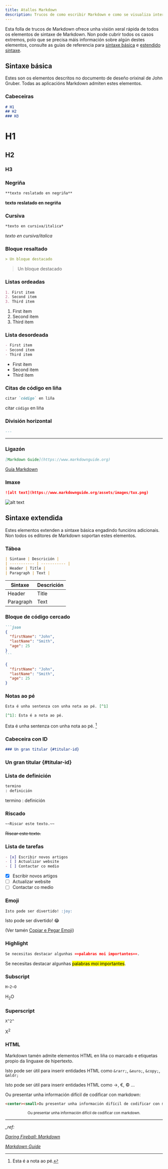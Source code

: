 ```yaml
---
title: Atallos Markdown
description: Trucos de como escribir Markdown e como se visualiza interpretado
---
```


Esta folla de trucos de Markdown ofrece unha visión xeral rápida de todos os elementos de sintaxe de Markdown. Non pode cubrir todos os casos extremos, polo que se precisa máis información sobre algún destes elementos, consulte as guías de referencia para [sintaxe básica](https://www.markdownguide.org/basic-syntax/) e [estendido sintaxe](https://www.markdownguide.org/extended-syntax/).

## Sintaxe básica

Estes son os elementos descritos no documento de deseño orixinal de John Gruber. Todas as aplicacións Markdown admiten estes elementos.

### Cabeceiras

```md
# H1
## H2
### H3
```
# H1
## H2
### H3

### Negriña

```md
**texto reslatado en negriña**
```
**texto reslatado en negriña**

### Cursiva

```md
*texto en cursiva/italica*
```
*texto en cursiva/italica*

### Bloque resaltado

```md
> Un bloque destacado
```
> Un bloque destacado

### Listas ordeadas

```md
1. First item
2. Second item
3. Third item
```
1. First item
2. Second item
3. Third item

### Lista desordeada

```md
- First item
- Second item
- Third item
```
- First item
- Second item
- Third item

### Citas de código en liña
```md
citar `código` en liña
```
citar `código` en liña

### División horizontal

```md
---
```
---

### Ligazón

```md
[Markdown Guide](https://www.markdownguide.org)
```

[Guía Markdown](https://www.markdownguide.org)

### Imaxe

```md
![alt text](https://www.markdownguide.org/assets/images/tux.png)
```

![alt text](https://www.markdownguide.org/assets/images/tux.png)

## Sintaxe extendida

Estes elementos extenden a sintaxe básica engadindo funcións adicionais. Non todos os editores de Markdown soportan estes elementos.

### Táboa

```md
| Sintaxe | Descrición |
| ----------- | ----------- |
| Header | Title |
| Paragraph | Text |
```

| Sintaxe | Descrición |
| ----------- | ----------- |
| Header | Title |
| Paragraph | Text |

### Bloque de código cercado
````md
```json
{
  "firstName": "John",
  "lastName": "Smith",
  "age": 25
}
```
````

```json
{
  "firstName": "John",
  "lastName": "Smith",
  "age": 25
}
```

### Notas ao pé

```md
Esta é unha sentenza con unha nota ao pé. [^1]

[^1]: Esta é a nota ao pé.
```

Esta é unha sentenza con unha nota ao pé. [^1]

[^1]: Esta é a nota ao pé.

### Cabeceira con ID

```md
### Un gran titular {#titular-id}
```
### Un gran titular {#titular-id}

### Lista de definición

```md
termino
: definición
```

termino
: definición

### Riscado
```md
~~Riscar este texto.~~
```

~~Riscar este texto.~~

### Lista de tarefas
```md
- [x] Escribir novos artigos
- [ ] Actualizar website
- [ ] Contactar co medio
```
- [x] Escribir novos artigos
- [ ] Actualizar website
- [ ] Contactar co medio

### Emoji
```md
Isto pode ser divertido! :joy:
```
Isto pode ser divertido! :joy:

(Ver tamén [Copiar e Pegar Emoji](https://www.markdownguide.org/extended-syntax/#copying-and-pasting-emoji))

### Highlight
```md
Se necesitas destacar algunhas ==palabras moi importantes==.
```
Se necesitas destacar algunhas <mark>palabras moi importantes</mark>.

### Subscript
```md
H~2~O
```
H<sub>2</sub>O

### Superscript
```md
X^2^
```
X<sup>2</sup>

### HTML

Markdown tamén admite elementos HTML en liña co marcado e etiquetas propio da linguaxe de hipertexto.

Isto pode ser útil para inserir entidades HTML como  `&rarr;`, `&euro;`,  `&copy;`, `&mldr;`

Isto pode ser útil para inserir entidades HTML como  &rarr;,  &euro;,  &copy; …

Ou presentar unha información difícil de codificar con markdown:

```html
<center><small>Ou presentar unha información difícil de codificar con markdown.</small></center>
```

<center><small>Ou presentar unha información difícil de codificar con markdown.</small></center>

---

*_ref:*

*[Daring Fireball: Markdown](https://daringfireball.net/projects/markdown/)*

*[Markdown Guide](https://www.markdownguide.org/)*